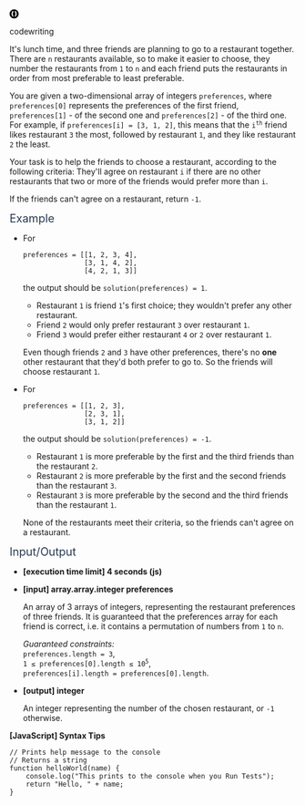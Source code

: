 <div class="-flex -padding-16 -space-v-16"><div class="-layout-h -space-h-16"><div class="-layout-h -space-h-4 -center-center"><div class="icon -size-16 -color-green"><div class="-layout-h -center"><svg width="16" height="16" viewBox="0 0 16 16"><path fill-rule="evenodd" clip-rule="evenodd" d="M8 16A8 8 0 1 1 8 0a8 8 0 0 1 0 16zm-1.43-3c-1.642-.344-2.462-1.136-2.462-2.376V9.612c0-.688-.37-1.032-1.108-1.032V7.42c.739 0 1.108-.346 1.108-1.037V5.31c.013-.613.225-1.11.636-1.487.414-.378 1.023-.653 1.825-.823L7 3.9c-.574.163-.873.621-.896 1.374v1.109c0 .763-.421 1.301-1.265 1.615.844.313 1.265.853 1.265 1.62v1.103c.023.753.322 1.211.896 1.374L6.57 13zm2.86 0c1.642-.344 2.462-1.136 2.462-2.376V9.612c0-.688.37-1.032 1.108-1.032V7.42c-.739 0-1.108-.346-1.108-1.037V5.31c-.013-.613-.225-1.11-.636-1.487-.414-.378-1.023-.653-1.825-.823L9 3.9c.574.163.873.621.896 1.374v1.109c0 .763.421 1.301 1.265 1.615-.844.313-1.265.853-1.265 1.62v1.103c-.023.753-.322 1.211-.896 1.374l.43.905z"></path></svg></div></div><p class="-bold -font-size-14 -capitalize">codewriting</p></div></div><div class="markdown -arial"><p>It's lunch time, and three friends are planning to go to a restaurant together. There are <code>n</code> restaurants available, so to make it easier to choose, they number the restaurants from <code>1</code> to <code>n</code> and each friend puts the restaurants in order from most preferable to least preferable.</p>
<p>You are given a two-dimensional array of integers <code>preferences</code>, where <code>preferences[0]</code> represents the preferences of the first friend, <code>preferences[1]</code> - of the second one and <code>preferences[2]</code> - of the third one. For example, if <code>preferences[i] = [3, 1, 2]</code>, this means that the <code>i<sup>th</sup></code> friend likes restaurant <code>3</code> the most, followed by restaurant <code>1</code>, and they like restaurant <code>2</code> the least.</p>
<p>Your task is to help the friends to choose a restaurant, according to the following criteria: They'll agree on restaurant <code>i</code> if there are no other restaurants that two or more of the friends would prefer more than <code>i</code>.</p>
<p>If the friends can't agree on a restaurant, return <code>-1</code>.</p>
<p><span class="markdown--header" style="color:#2b3b52;font-size:1.4em">Example</span></p>
<ul>
<li>
<p>For</p>
<pre><code>preferences = [[1, 2, 3, 4],
               [3, 1, 4, 2],
               [4, 2, 1, 3]]
</code></pre>
<p>the output should be <code>solution(preferences) = 1</code>.</p>
<ul>
<li>Restaurant <code>1</code> is friend <code>1</code>'s first choice; they wouldn't prefer any other restaurant.</li>
<li>Friend <code>2</code> would only prefer restaurant <code>3</code> over restaurant <code>1</code>.</li>
<li>Friend <code>3</code> would prefer either restaurant <code>4</code> or <code>2</code> over restaurant <code>1</code>.</li>
</ul>
<p>Even though friends <code>2</code> and <code>3</code> have other preferences, there's no <strong>one</strong> other restaurant that they'd both prefer to go to. So the friends will choose restaurant <code>1</code>.</p>
</li>
<li>
<p>For</p>
<pre><code>preferences = [[1, 2, 3],
               [2, 3, 1],
               [3, 1, 2]]
</code></pre>
<p>the output should be <code>solution(preferences) = -1</code>.</p>
<ul>
<li>Restaurant <code>1</code> is more preferable by the first and the third friends than the restaurant <code>2</code>.</li>
<li>Restaurant <code>2</code> is more preferable by the first and the second friends than the restaurant <code>3</code>.</li>
<li>Restaurant <code>3</code> is more preferable by the second and the third friends than the restaurant <code>1</code>.</li>
</ul>
<p>None of the restaurants meet their criteria, so the friends can't agree on a restaurant.</p>
</li>
</ul>
<p><span class="markdown--header" style="color:#2b3b52;font-size:1.4em">Input/Output</span></p>
<ul>
<li>
<p><strong>[execution time limit] 4 seconds (js)</strong></p>
</li>
<li>
<p><strong>[input] array.array.integer preferences</strong></p>
<p>An array of 3 arrays of integers, representing the restaurant preferences of three friends. It is guaranteed that the preferences array for each friend is correct, i.e. it contains a permutation of numbers from <code>1</code> to <code>n</code>.</p>
<p><em>Guaranteed constraints:</em><br>
<code>preferences.length = 3</code>,<br>
<code>1 ≤ preferences[0].length ≤ 10<sup>5</sup></code>,<br>
<code>preferences[i].length = preferences[0].length</code>.</p>
</li>
<li>
<p><strong>[output] integer</strong></p>
<p>An integer representing the number of the chosen restaurant, or <code>-1</code> otherwise.</p>
</li>
</ul>
<p><strong>[JavaScript] Syntax Tips</strong></p>
<pre><code class="language-javascript"><span class="hljs-comment">// Prints help message to the console</span>
<span class="hljs-comment">// Returns a string</span>
<span class="hljs-keyword">function</span> <span class="hljs-title function_">helloWorld</span>(<span class="hljs-params">name</span>) {
    <span class="hljs-variable language_">console</span>.<span class="hljs-title function_">log</span>(<span class="hljs-string">"This prints to the console when you Run Tests"</span>);
    <span class="hljs-keyword">return</span> <span class="hljs-string">"Hello, "</span> + name;
}

</code></pre>

</div></div>
